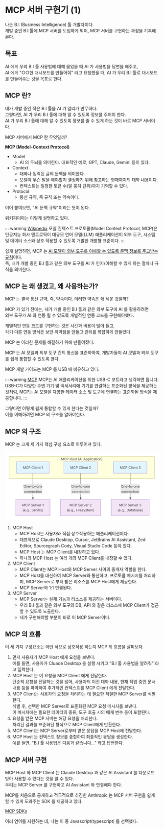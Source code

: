 ﻿# MCP 서버 구현기 (1)

나는 B.I (Business Intelligence) 툴 개발자이다.  
개발 중인 B.I 툴에 MCP 서버를 도입하게 되어, MCP 서버를 구현하는 과정을 기록해본다.

## 목표

AI 에게 우리 B.I 툴 사용법에 대해 물었을 때 AI 가 사용법을 답변을 해주고,  
AI 에게 "○○한 대시보드를 만들어줘" 라고 요청했을 때, AI 가 우리 B.I 툴로 대시보드를 만들어주는 것을 목표로 한다.

## MCP 란?

내가 개발 중인 작은 B.I 툴을 AI 가 알리가 만무하다.  
그렇다면, AI 가 우리 B.I 툴에 대해 알 수 있도록 정보를 주어야 한다.  
AI 가 우리 B.I 툴에 대해 알 수 있도록 정보를 줄 수 있게 하는 것이 바로 MCP 서버이다.

MCP 서버에서 MCP 란 무엇일까?

<b>MCP (Model-Context Protocol)</b>

- Model
    - AI 의 두뇌를 의미한다. 대표적인 예로, GPT, Claude, Gemini 등이 있다.
- Context
    - 대화나 입력된 글의 문맥을 의미한다.
    - 모델이 무슨 말을 해야할지 결정하기 위해 참고하는 현재까지의 대화 내용이다.
    - 컨텍스트는 일정한 토큰 수(말 뭉치 단위)까지 기억할 수 있다.
- Protocol
    - 통신 규약, 즉 규칙 또는 약속이다.

이어 붙여보면, "AI 문맥 규약"이라는 뜻이 된다.

위키피디아는 이렇게 설명하고 있다.

::: warning [Wikipedia](https://ko.wikipedia.org/wiki/%EB%AA%A8%EB%8D%B8_%EC%BB%A8%ED%85%8D%EC%8A%A4%ED%8A%B8_%ED%94%84%EB%A1%9C%ED%86%A0%EC%BD%9C)
모델 컨텍스트 프로토콜(Model Context Protocol, MCP)은 인공지능 회사 앤트로픽이 대규모 언어 모델(LLM) 애플리케이션이 외부 도구, 시스템 및 데이터 소스와 상호 작용할 수 있도록 개발한 개방형 표준이다.
:::

쉽게 설명하면, MCP 는 <u>AI 모델이 외부 도구를 이해할 수 있도록 문맥 정보를 주고받는 규칙</u>이다.  
즉, 내가 개발 중인 B.I 툴과 같은 외부 도구를 AI 가 인지/이해할 수 있게 하는 절차나 규칙을 의미한다.

## MCP 는 왜 생겼고, 왜 사용하는가?

MCP 는 결국 통신 규약, 즉, 약속이다. 이러한 약속은 왜 세운 것일까?

MCP 가 있기 전에는, 내가 개발 중인 B.I 툴과 같은 외부 도구에 AI 를 활용하려면  
외부 도구가 AI 와 연동 될 수 있도록 개별적인 연동 코드를 구현해야했다.

개별적인 연동 코드를 구현하는 것은 시간과 비용이 많이 들고,  
각기 다른 연동 방식은 보안 취약점을 만들고 관리를 복잡하게 만들었다.

MCP 는 이러한 문제를 해결하기 위해 만들어졌다.

MCP 는 AI 모델과 외부 도구 간의 통신을 표준화하여,
개발자들이 AI 모델과 외부 도구를 쉽게 통합할 수 있도록 한다.

MCP 개발 가이드는 MCP 를 USB 에 비유하고 있다.

::: warning [MCP](https://modelcontextprotocol.io/docs/getting-started/intro)
MCP는 AI 애플리케이션을 위한 USB-C 포트라고 생각하면 됩니다.  
USB-C가 다양한 주변 기기 및 액세서리에 기기를 연결하는 표준화된 방식을 제공하는 것처럼, MCP는 AI 모델을 다양한 데이터 소스 및 도구에 연결하는 표준화된 방식을 제공합니다.
:::

그렇다면 어떻게 쉽게 통합할 수 있게 한다는 것일까?  
이를 이해하려면 MCP 의 구조를 알아야한다.

## MCP 의 구조

MCP 는 크게 세 가지 핵심 구성 요소로 이루어져 있다.

![MCP Architecture](../images/mcp1.png 'https://modelcontextprotocol.io/docs/learn/architecture')

1. MCP Host
    - MCP Host는 사용자와 직접 상호작용하는 애플리케이션이다.
    - 대표적으로 Claude Desktop, Cursor, JetBrains AI Assistant, Zed Editor, Sourcegraph Cody, Visual Studio Code 등이 있다.
    - MCP Host 는 MCP Client를 내장하고 있다.
    - 하나의 MCP Host 는 여러 개의 MCP Client를 내장할 수 있다.
1. MCP Client
    - MCP Client는 MCP Host와 MCP Server 사이의 중개자 역할을 한다.
    - MCP Host를 대신하여 MCP Server와 통신하고, 프로토콜 메시지를 처리하며, MCP Server로 부터 받은 리소스를 MCP Host에게 제공한다.
    - MCP Server와 1:1 연결된다.
1. MCP Server
    - MCP Server는 실제 기능과 리소스를 제공하는 서버이다.
    - 우리 B.I 툴과 같은 외부 도구의 DB, API 와 같은 리소스에 MCP Client가 접근할 수 있도록 노출한다.
    - 내가 구현해야할 부분이 바로 이 MCP Server이다.

## MCP 의 흐름

이 세 가지 구성요소는 어떤 식으로 상호작용 하는지 MCP 의 흐름을 살펴보자.

1. 먼저 사용자가 MCP Host 에게 요청을 보낸다.  
   예를 들면, 사용자가 Cluade Desktop 을 실행 시키고 "B.I 툴 사용법을 알려줘" 라고 입력한다.
2. MCP Host 는 이 요청을 MCP Client 에게 전달한다.  
   단순히 요청을 전달하는 것을 넘어, 사용자의 이전 대화 내용, 현재 작업 중인 문서 내용 등을 파악하여 추가적인 컨텍스트를 MCP Client 에게 전달한다.
3. MCP Client는 사용자의 요청을 처리하는 데 필요한 적절한 MCP Server를 식별한다.  
   식별 후, 선택한 MCP Server로 표준화된 MCP 요청 메시지를 보낸다.  
   이 메시지에는 필요한 데이터의 종류, 도구 호출 시의 매개 변수 등이 포함된다.
4. 요청을 받은 MCP 서버는 해당 요청을 처리한다.  
   처리된 결과를 표준화된 형식으로 MCP Client에게 반환한다.
5. MCP Client는 MCP Server로부터 받은 응답을 MCP Host에 전달한다.
6. MCP Host 는 컨텍스트 정보를 종합하여 최종적인 응답을 생성한다.  
   예를 들면, "B.I 툴 사용법은 다음과 같습니다..." 라고 답변한다.

## MCP 서버 구현

MCP Host 와 MCP Client 는 Claude Desktop 과 같은 AI Assistant 를 다운로드 받아 사용할 수 있다는 것을 알 수 있다.   
우리는 MCP Server 를 구현하고 AI Assistant 와 연결해야 한다.


MCP를 처음으로 공개하고 적극적으로 추진한 Anthropic 는 MCP 서버 구현을 쉽게 할 수 있게 도와주는 SDK 를 제공하고 있다. 

[MCP SDKs](https://modelcontextprotocol.io/docs/sdk)

여러 언어를 지원하는 데, 나는 이 중 Javascript(typescript) 를 선택했다. 
